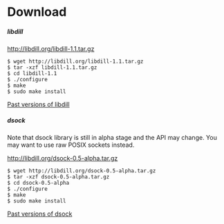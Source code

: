 
# Download

##### libdill

<http://libdill.org/libdill-1.1.tar.gz>

```
$ wget http://libdill.org/libdill-1.1.tar.gz
$ tar -xzf libdill-1.1.tar.gz 
$ cd libdill-1.1
$ ./configure
$ make
$ sudo make install
```

[Past versions of libdill](libdill-history.html)

##### dsock

Note that dsock library is still in alpha stage and the API may change. You may want to use raw POSIX sockets instead.

<http://libdill.org/dsock-0.5-alpha.tar.gz>

```
$ wget http://libdill.org/dsock-0.5-alpha.tar.gz
$ tar -xzf dsock-0.5-alpha.tar.gz 
$ cd dsock-0.5-alpha
$ ./configure
$ make
$ sudo make install
```

[Past versions of dsock](dsock-history.html)

